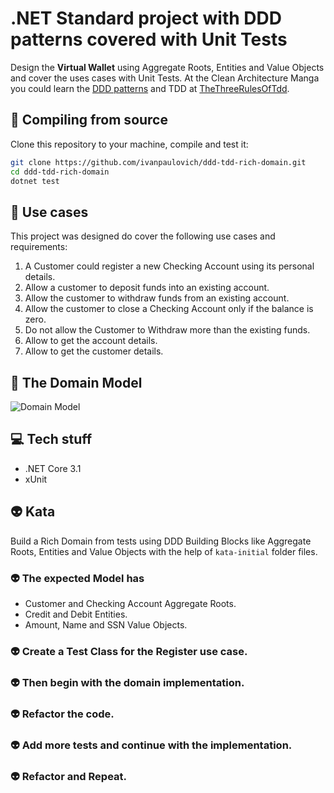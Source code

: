 # .NET Standard project with DDD patterns covered with Unit Tests

Design the **Virtual Wallet** using Aggregate Roots, Entities and Value Objects and cover the uses cases with Unit Tests. At the Clean Architecture Manga you could learn the [DDD patterns](https://github.com/ivanpaulovich/clean-architecture-manga/wiki/Domain-Driven-Design-Patterns) and TDD at [TheThreeRulesOfTdd](http://butunclebob.com/ArticleS.UncleBob.TheThreeRulesOfTdd).

## :gem: Compiling from source

Clone this repository to your machine, compile and test it:

```sh
git clone https://github.com/ivanpaulovich/ddd-tdd-rich-domain.git
cd ddd-tdd-rich-domain
dotnet test
```

## :construction_worker: Use cases

This project was designed do cover the following use cases and requirements:

1. A Customer could register a new Checking Account using its personal details.
1. Allow a customer to deposit funds into an existing account.
1. Allow the customer to withdraw funds from an existing account.
1. Allow the customer to close a Checking Account only if the balance is zero.
1. Do not allow the Customer to Withdraw more than the existing funds.
1. Allow to get the account details.
1. Allow to get the customer details.

## :memo: The Domain Model

![Domain Model](https://raw.githubusercontent.com/ivanpaulovich/ddd-tdd-rich-domain/kata-initial/docs/ddd-tdd-rich-domain-model.png)

## :computer: Tech stuff

* .NET Core 3.1
* xUnit

## :alien: Kata

Build a Rich Domain from tests using DDD Building Blocks like Aggregate Roots, Entities and Value Objects with the help of `kata-initial` folder files.

### :alien: The expected Model has

* Customer and Checking Account Aggregate Roots.
* Credit and Debit Entities.
* Amount, Name and SSN Value Objects.

### :alien: Create a Test Class for the Register use case.
### :alien: Then begin with the domain implementation.
### :alien: Refactor the code.
### :alien: Add more tests and continue with the implementation.
### :alien: Refactor and Repeat.